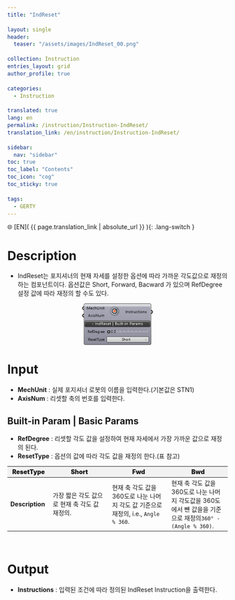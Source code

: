 ```yaml
---
title: "IndReset"

layout: single
header:
  teaser: "/assets/images/IndReset_00.png"

collection: Instruction
entries_layout: grid
author_profile: true

categories:
  - Instruction

translated: true
lang: en
permalink: /instruction/Instruction-IndReset/
translation_link: /en/instruction/Instruction-IndReset/

sidebar:
  nav: "sidebar"
toc: true
toc_label: "Contents"
toc_icon: "cog"
toc_sticky: true

tags: 
  - GERTY
---
```

🌐 [EN]( {{ page.translation_link | absolute_url }} ){: .lang-switch }

# Description

* IndReset는 포지셔너의 현재 자세를 설정한 옵션에 따라 가까운 각도값으로 재정의하는 컴포넌트이다.
옵션값은 Short, Forward, Bacward 가 있으며 RefDegree 설정 값에 따라 재정의 할 수도 있다.

<p align="center">  <img src="/assets/images/IndReset_00.png" align="center" width="32%"></p>

# Input

* **MechUnit** : 실제 포지셔너 로봇의 이름을 입력한다.(기본값은 STN1) 
* **AxisNum** : 리셋할 축의 번호를 입력한다.

## Built-in Param | Basic Params

* **RefDegree** : 리셋할 각도 값을 설정하여 현재 자세에서 가장 가까운 값으로 재정의 된다.
* **ResetType** : 옵션의 값에 따라 각도 값을 재정의 한다.(표 참고)

<p align="center">
<table style="border-collapse: collapse: width: 51 %; height: 150x;" border="0.5" data-ke-style="sytle4">
  <thead style="background-color: #F2F2F2; font-weight: bold; text-align: center;">
    <tr>
      <th style="width: 10%; height: 15px; text-align: center; font-weight: bolder;">ResetType</th>
      <th style="width: 25%; height: 15px; text-align: center; font-weight: bolder;">Short</th>
      <th style="width: 25%; height: 15x; text-align: center; font-weight: bolder;">Fwd</th>
      <th style="width: 25%; height: 15px; text-align: center; font-weight: bolder;">Bwd</th>
    </tr>
  </thead>
  <tbody>
    <tr>
      <td><strong>Description</strong></td>
      <td style="width: 25%; height: 15px;">가장 짧은 각도 값으로 현재 축 각도 값 재정의.</td>
      <td style="width: 25%; height: 15px;">현재 축 각도 값을 360도로 나눈 나머지 각도 값 기준으로 재정의, i.e., <code>Angle % 360</code>.</td>
      <td style="width: 25%; height: 15px;">현재 축 각도 값을 360도로 나눈 나머지 각도값을 360도에서 뺸 값을을 기준으로 재정의<code>360° - (Angle % 360)</code>.</td>
    </tr>
  </tbody>
</table>
</p>
<br>

# Output

* **Instructions** : 입력된 조건에 따라 정의된 IndReset Instruction을 출력한다.
